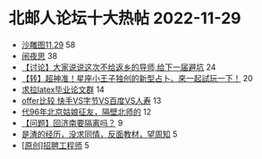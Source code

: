 # 北邮人论坛十大热帖 2022-11-29

- [沙雕图11.29](https://bbs.byr.cn/article/Picture/3333950) 58
- [闹夜思](https://bbs.byr.cn/article/Talking/6373305) 38
- [【讨论】大家说说这次不给返乡的导师,给下一届避坑](https://bbs.byr.cn/article/AimBUPT/107211) 24
- [【转】超神准！星座小王子独创的新型占卜、來一起試玩一下！](https://bbs.byr.cn/article/Constellations/326533) 20
- [求拉latex毕业论文群](https://bbs.byr.cn/article/Paper/47331) 14
- [offer比较 快手VS字节VS百度VS人寿](https://bbs.byr.cn/article/Job/2178085) 13
- [代96年北京姑娘征友，隔壁北师的](https://bbs.byr.cn/article/Friends/2033702) 12
- [【问题】回济南要隔离吗？](https://bbs.byr.cn/article/Shandong/423413) 9
- [是渣的经历，没求同情，反面教材，望周知](https://bbs.byr.cn/article/Feeling/3196625) 5
- [[原创]招聘工程师](https://bbs.byr.cn/article/CPP/102393) 5



